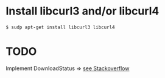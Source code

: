 # Install libcurl3 and/or libcurl4

```sh
$ sudp apt-get install libcurl3 libcurl4
```

# TODO

Implement DownloadStatus => [see Stackoverflow](https://stackoverflow.com/a/43169927)